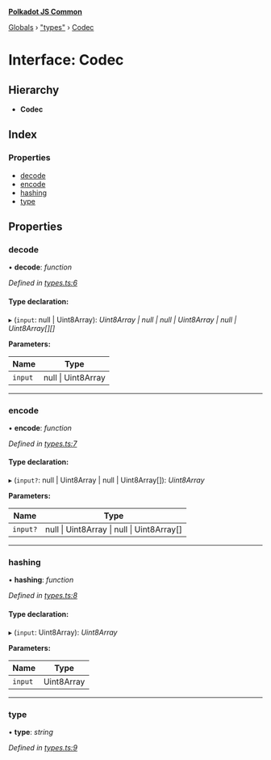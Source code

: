 **[Polkadot JS Common](../README.md)**

[Globals](../globals.md) › ["types"](../modules/_types_.md) › [Codec](_types_.codec.md)

# Interface: Codec

## Hierarchy

* **Codec**

## Index

### Properties

* [decode](_types_.codec.md#decode)
* [encode](_types_.codec.md#encode)
* [hashing](_types_.codec.md#hashing)
* [type](_types_.codec.md#type)

## Properties

###  decode

• **decode**: *function*

*Defined in [types.ts:6](https://github.com/polkadot-js/common/blob/e2ec7d0/packages/trie-codec/src/types.ts#L6)*

#### Type declaration:

▸ (`input`: null | Uint8Array): *Uint8Array | null | null | Uint8Array | null | Uint8Array[][]*

**Parameters:**

Name | Type |
------ | ------ |
`input` | null \| Uint8Array |

___

###  encode

• **encode**: *function*

*Defined in [types.ts:7](https://github.com/polkadot-js/common/blob/e2ec7d0/packages/trie-codec/src/types.ts#L7)*

#### Type declaration:

▸ (`input?`: null | Uint8Array | null | Uint8Array[]): *Uint8Array*

**Parameters:**

Name | Type |
------ | ------ |
`input?` | null \| Uint8Array \| null \| Uint8Array[] |

___

###  hashing

• **hashing**: *function*

*Defined in [types.ts:8](https://github.com/polkadot-js/common/blob/e2ec7d0/packages/trie-codec/src/types.ts#L8)*

#### Type declaration:

▸ (`input`: Uint8Array): *Uint8Array*

**Parameters:**

Name | Type |
------ | ------ |
`input` | Uint8Array |

___

###  type

• **type**: *string*

*Defined in [types.ts:9](https://github.com/polkadot-js/common/blob/e2ec7d0/packages/trie-codec/src/types.ts#L9)*
